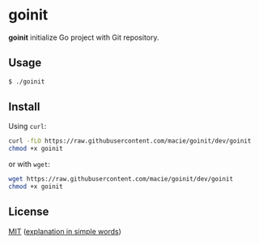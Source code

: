 # goinit

**goinit** initialize Go project with Git repository.

## Usage

```sh
$ ./goinit
```

## Install

Using `curl`:

```sh
curl -fLO https://raw.githubusercontent.com/macie/goinit/dev/goinit
chmod +x goinit
```

or with `wget`:

```sh
wget https://raw.githubusercontent.com/macie/goinit/dev/goinit
chmod +x goinit
```

## License

[MIT](./LICENSE) ([explanation in simple words](https://tldrlegal.com/license/mit-license))
